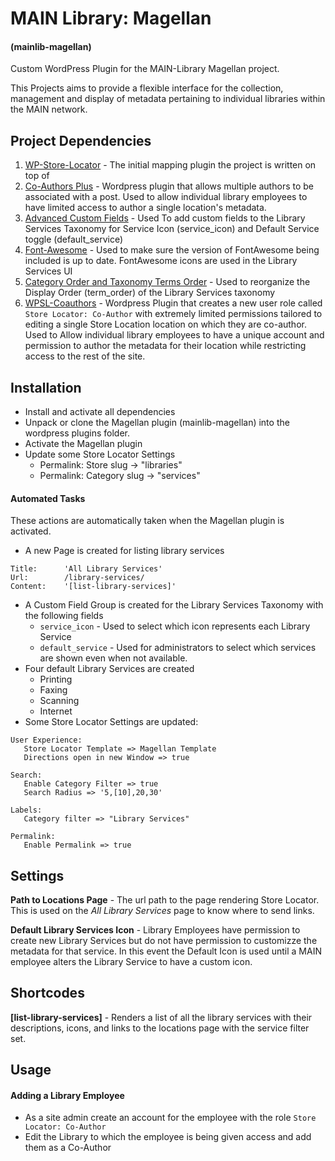 # MAIN Library: Magellan
#### (mainlib-magellan)

Custom WordPress Plugin for the MAIN-Library Magellan project.

This Projects aims to provide a flexible interface for the collection, management and display of metadata pertaining to individual libraries within the MAIN network.

## Project Dependencies
1. [WP-Store-Locator](https://wordpress.org/plugins/wp-store-locator/ "WP Store Locator - Wordpress Plugin") - 
The initial mapping plugin the project is written on top of
1. [Co-Authors Plus](https://wordpress.org/plugins/co-authors-plus/ "Co-Authors Plus - Wordpress Plugin") - 
Wordpress plugin that allows multiple authors to be associated with a post. Used to allow individual library employees to have limited access to author a single location's metadata.
1. [Advanced Custom Fields](https://wordpress.org/plugins/advanced-custom-fields/ "Advanced Custom Fields - Wordpress Plugin") - 
Used To add custom fields to the Library Services Taxonomy for Service Icon (service_icon) and Default Service toggle (default_service) 
1. [Font-Awesome](https://wordpress.org/plugins/font-awesome/ "Font Awesome - Wordpress Plugin") - 
Used to make sure the version of FontAwesome being included is up to date. FontAwesome icons are used in the Library Services UI
1. [Category Order and Taxonomy Terms Order](https://wordpress.org/plugins/taxonomy-terms-order/  "Category Order and Taxonomy Terms Order - Wordpress Plugin") - 
Used to reorganize the Display Order (term_order) of the Library Services taxonomy
1. [WPSL-Coauthors](https://github.com/TobiasLounsbury/wpsl-coauthors "wpsl-coauthors GitHub repository") - 
Wordpress Plugin that creates a new user role called `Store Locator: Co-Author` with extremely limited permissions tailored to editing a single Store Location location on which they are co-author. Used to Allow individual library employees to have a unique account and permission to author the metadata for their location while restricting access to the rest of the site. 


## Installation
* Install and activate all dependencies
* Unpack or clone the Magellan plugin (mainlib-magellan) into the wordpress plugins folder.
* Activate the Magellan plugin
* Update some Store Locator Settings
  * Permalink: Store slug → "libraries"
  * Permalink: Category slug → "services"

#### Automated Tasks
These actions are automatically taken when the Magellan plugin is activated.
* A new Page is created for listing library services
```
Title:      'All Library Services'
Url:        /library-services/
Content:    '[list-library-services]'
```
* A Custom Field Group is created for the Library Services Taxonomy with the following fields
   * `service_icon` - Used to select which icon represents each Library Service
   * `default_service` - Used for administrators to select which services are shown even when not available.
* Four default Library Services are created
   * Printing
   * Faxing
   * Scanning
   * Internet
* Some Store Locator Settings are updated:
```
User Experience: 
   Store Locator Template => Magellan Template
   Directions open in new Window => true

Search: 
   Enable Category Filter => true
   Search Radius => '5,[10],20,30'

Labels: 
   Category filter => "Library Services"

Permalink:
   Enable Permalink => true
```


## Settings
__Path to Locations Page__ - The url path to the page rendering Store Locator. This is used on the *All Library Services* page to know where to send links.

__Default Library Services Icon__ - Library Employees have permission to create new Library Services but do not have permission to customizze the metadata for that service. In this event the Default Icon is used until a MAIN employee alters the Library Service to have a custom icon. 


## Shortcodes
__[list-library-services]__ - Renders a list of all the library services with their descriptions, icons, and links to the locations page with the service filter set.


## Usage
#### Adding a Library Employee
- As a site admin create an account for the employee with the role `Store Locator: Co-Author`
- Edit the Library to which the employee is being given access and add them as a Co-Author

